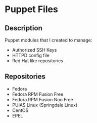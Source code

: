 # Puppet Files

## Description 

Puppet modules that I created to manage:

* Authorized SSH Keys
* HTTPD config file
* Red Hat like repositories

## Repositories

* Fedora
* Fedora RPM Fusion Free
* Fedora RPM Fusion Non Free
* PUIAS Linux (Springdale Linux)
* CentOS
* EPEL
